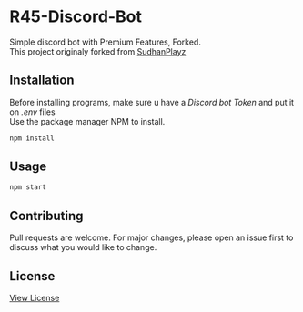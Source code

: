 # R45-Discord-Bot
Simple discord bot with Premium Features, Forked.  
This project originaly forked from [SudhanPlayz](https://github.com/SudhanPlayz/Discord-MusicBot)  

## Installation
Before installing programs, make sure u have a *Discord bot Token* and put it on *.env* files  
Use the package manager NPM to install.

```javascript
npm install
```

## Usage
```javascript
npm start
```

## Contributing
Pull requests are welcome. For major changes, please open an issue first to discuss what you would like to change.  

## License
[View License](https://github.com/rasyidrafi/R45-Discord-Bot/blob/master/LICENSE)
